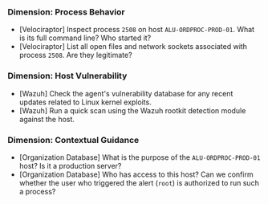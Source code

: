 ### Dimension: Process Behavior
- [Velociraptor] Inspect process `2508` on host `ALU-ORDPROC-PROD-01`. What is its full command line? Who started it?
- [Velociraptor] List all open files and network sockets associated with process `2508`. Are they legitimate?

### Dimension: Host Vulnerability
- [Wazuh] Check the agent's vulnerability database for any recent updates related to Linux kernel exploits.
- [Wazuh] Run a quick scan using the Wazuh rootkit detection module against the host.

### Dimension: Contextual Guidance
- [Organization Database] What is the purpose of the `ALU-ORDPROC-PROD-01` host? Is it a production server?
- [Organization Database] Who has access to this host? Can we confirm whether the user who triggered the alert (`root`) is authorized to run such a process?